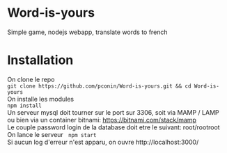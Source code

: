 # Word-is-yours
Simple game, nodejs webapp, translate words to french

# Installation
On clone le repo  
`git clone https://github.com/pconin/Word-is-yours.git && cd Word-is-yours`  
On installe les modules  
`npm install`  
Un serveur mysql doit tourner sur le port sur 3306, soit via MAMP / LAMP ou bien via un container bitnami:  https://bitnami.com/stack/mamp  
Le couple password login de la database doit etre le suivant: root/rootroot  
On lance le serveur  
`npm start`  
Si aucun log d'erreur n'est apparu, on ouvre http://localhost:3000/  
